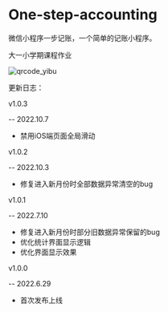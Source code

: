 # One-step-accounting
微信小程序一步记账，一个简单的记账小程序。

大一小学期课程作业

![qrcode_yibu](https://user-images.githubusercontent.com/89489623/183859144-14960260-1e8d-4e18-ac7e-1b12177f4ef3.jpg)

更新日志：

v1.0.3

-- 2022.10.7
* 禁用iOS端页面全局滑动

v1.0.2

-- 2022.10.3
* 修复进入新月份时全部数据异常清空的bug

v1.0.1

-- 2022.7.10
* 修复进入新月份时部分旧数据异常保留的bug
* 优化统计界面显示逻辑
* 优化界面显示效果

v1.0.0

-- 2022.6.29
* 首次发布上线
